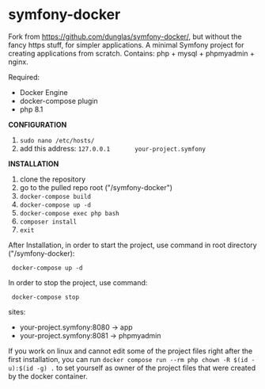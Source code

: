 # symfony-docker

Fork from https://github.com/dunglas/symfony-docker/, but without the fancy https stuff, for simpler applications.
A minimal Symfony project for creating applications from scratch.
Contains:
php + mysql + phpmyadmin + nginx.

Required:
- Docker Engine
- docker-compose plugin
- php 8.1

**CONFIGURATION**
1. ``sudo nano /etc/hosts/``
2. add this address:
   ``127.0.0.1       your-project.symfony``

**INSTALLATION**

1. clone the repository
2. go to the pulled repo root ("/symfony-docker")
3. ``docker-compose build``
4. ``docker-compose up -d``
4. ``docker-compose exec php bash``
5. ``composer install``
6. ``exit``

After Installation, in order to start the project, use command in root directory ("/symfony-docker):

``` docker-compose up -d```

In order to stop the project, use command:

``` docker-compose stop```

sites:
- your-project.symfony:8080 -> app
- your-project.symfony:8081 -> phpmyadmin

If you work on linux and cannot edit some of the project files right after the first installation, you can run 
```docker compose run --rm php chown -R $(id -u):$(id -g) .```
 to set yourself as owner of the project files that were created by the docker container.
